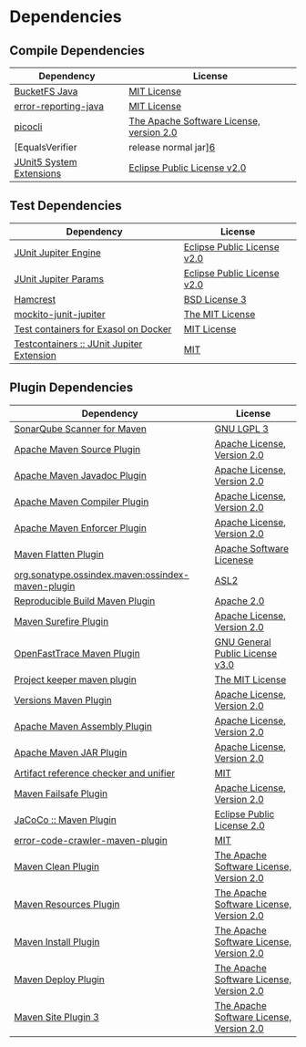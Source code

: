 <!-- @formatter:off -->
# Dependencies

## Compile Dependencies

| Dependency                               | License                                       |
| ---------------------------------------- | --------------------------------------------- |
| [BucketFS Java][0]                       | [MIT License][1]                              |
| [error-reporting-java][2]                | [MIT License][3]                              |
| [picocli][4]                             | [The Apache Software License, version 2.0][5] |
| [EqualsVerifier | release normal jar][6] | [Apache License, Version 2.0][7]              |
| [JUnit5 System Extensions][8]            | [Eclipse Public License v2.0][9]              |

## Test Dependencies

| Dependency                                      | License                           |
| ----------------------------------------------- | --------------------------------- |
| [JUnit Jupiter Engine][10]                      | [Eclipse Public License v2.0][11] |
| [JUnit Jupiter Params][10]                      | [Eclipse Public License v2.0][11] |
| [Hamcrest][14]                                  | [BSD License 3][15]               |
| [mockito-junit-jupiter][16]                     | [The MIT License][17]             |
| [Test containers for Exasol on Docker][18]      | [MIT License][19]                 |
| [Testcontainers :: JUnit Jupiter Extension][20] | [MIT][21]                         |

## Plugin Dependencies

| Dependency                                              | License                                       |
| ------------------------------------------------------- | --------------------------------------------- |
| [SonarQube Scanner for Maven][22]                       | [GNU LGPL 3][23]                              |
| [Apache Maven Source Plugin][24]                        | [Apache License, Version 2.0][7]              |
| [Apache Maven Javadoc Plugin][26]                       | [Apache License, Version 2.0][7]              |
| [Apache Maven Compiler Plugin][28]                      | [Apache License, Version 2.0][7]              |
| [Apache Maven Enforcer Plugin][30]                      | [Apache License, Version 2.0][7]              |
| [Maven Flatten Plugin][32]                              | [Apache Software Licenese][5]                 |
| [org.sonatype.ossindex.maven:ossindex-maven-plugin][34] | [ASL2][5]                                     |
| [Reproducible Build Maven Plugin][36]                   | [Apache 2.0][5]                               |
| [Maven Surefire Plugin][38]                             | [Apache License, Version 2.0][7]              |
| [OpenFastTrace Maven Plugin][40]                        | [GNU General Public License v3.0][41]         |
| [Project keeper maven plugin][42]                       | [The MIT License][43]                         |
| [Versions Maven Plugin][44]                             | [Apache License, Version 2.0][7]              |
| [Apache Maven Assembly Plugin][46]                      | [Apache License, Version 2.0][7]              |
| [Apache Maven JAR Plugin][48]                           | [Apache License, Version 2.0][7]              |
| [Artifact reference checker and unifier][50]            | [MIT][51]                                     |
| [Maven Failsafe Plugin][52]                             | [Apache License, Version 2.0][7]              |
| [JaCoCo :: Maven Plugin][54]                            | [Eclipse Public License 2.0][55]              |
| [error-code-crawler-maven-plugin][56]                   | [MIT][51]                                     |
| [Maven Clean Plugin][58]                                | [The Apache Software License, Version 2.0][5] |
| [Maven Resources Plugin][60]                            | [The Apache Software License, Version 2.0][5] |
| [Maven Install Plugin][62]                              | [The Apache Software License, Version 2.0][5] |
| [Maven Deploy Plugin][64]                               | [The Apache Software License, Version 2.0][5] |
| [Maven Site Plugin 3][66]                               | [The Apache Software License, Version 2.0][5] |

[9]: http://www.eclipse.org/legal/epl-v20.html
[5]: http://www.apache.org/licenses/LICENSE-2.0.txt
[38]: https://maven.apache.org/surefire/maven-surefire-plugin/
[58]: http://maven.apache.org/plugins/maven-clean-plugin/
[16]: https://github.com/mockito/mockito
[51]: https://opensource.org/licenses/MIT
[52]: https://maven.apache.org/surefire/maven-failsafe-plugin/
[32]: https://www.mojohaus.org/flatten-maven-plugin/
[42]: https://github.com/exasol/project-keeper/
[44]: http://www.mojohaus.org/versions-maven-plugin/
[15]: http://opensource.org/licenses/BSD-3-Clause
[28]: https://maven.apache.org/plugins/maven-compiler-plugin/
[21]: http://opensource.org/licenses/MIT
[2]: https://github.com/exasol/error-reporting-java/
[40]: https://github.com/itsallcode/openfasttrace-maven-plugin
[55]: https://www.eclipse.org/legal/epl-2.0/
[1]: https://github.com/exasol/bucketfs-java/blob/main/LICENSE
[23]: http://www.gnu.org/licenses/lgpl.txt
[54]: https://www.jacoco.org/jacoco/trunk/doc/maven.html
[19]: https://github.com/exasol/exasol-testcontainers/blob/main/LICENSE
[17]: https://github.com/mockito/mockito/blob/main/LICENSE
[36]: http://zlika.github.io/reproducible-build-maven-plugin
[43]: https://github.com/exasol/project-keeper/blob/main/LICENSE
[41]: https://www.gnu.org/licenses/gpl-3.0.html
[7]: https://www.apache.org/licenses/LICENSE-2.0.txt
[22]: http://sonarsource.github.io/sonar-scanner-maven/
[6]: https://www.jqno.nl/equalsverifier
[30]: https://maven.apache.org/enforcer/maven-enforcer-plugin/
[4]: https://picocli.info
[3]: https://github.com/exasol/error-reporting-java/blob/main/LICENSE
[11]: https://www.eclipse.org/legal/epl-v20.html
[62]: http://maven.apache.org/plugins/maven-install-plugin/
[10]: https://junit.org/junit5/
[34]: https://sonatype.github.io/ossindex-maven/maven-plugin/
[20]: https://testcontainers.org
[0]: https://github.com/exasol/bucketfs-java/
[8]: https://github.com/itsallcode/junit5-system-extensions
[18]: https://github.com/exasol/exasol-testcontainers/
[24]: https://maven.apache.org/plugins/maven-source-plugin/
[14]: http://hamcrest.org/JavaHamcrest/
[64]: http://maven.apache.org/plugins/maven-deploy-plugin/
[66]: http://maven.apache.org/plugins/maven-site-plugin/
[60]: http://maven.apache.org/plugins/maven-resources-plugin/
[26]: https://maven.apache.org/plugins/maven-javadoc-plugin/
[50]: https://github.com/exasol/artifact-reference-checker-maven-plugin
[56]: https://github.com/exasol/error-code-crawler-maven-plugin
[48]: https://maven.apache.org/plugins/maven-jar-plugin/
[46]: https://maven.apache.org/plugins/maven-assembly-plugin/
